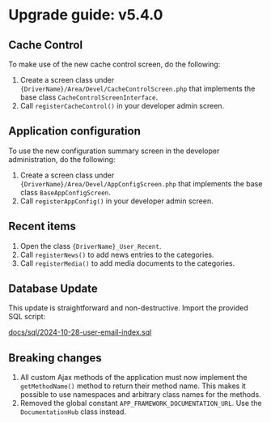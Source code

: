 # Upgrade guide: v5.4.0

## Cache Control

To make use of the new cache control screen, do the following:

1. Create a screen class under `{DriverName}/Area/Devel/CacheControlScreen.php`
   that implements the base class `CacheControlScreenInterface`.
2. Call `registerCacheControl()` in your developer admin screen.

## Application configuration

To use the new configuration summary screen in the developer administration,
do the following:

1. Create a screen class under `{DriverName}/Area/Devel/AppConfigScreen.php`
   that implements the base class `BaseAppConfigScreen`.
2. Call `registerAppConfig()` in your developer admin screen.

## Recent items

1. Open the class `{DriverName}_User_Recent`.
2. Call `registerNews()` to add news entries to the categories.
3. Call `registerMedia()` to add media documents to the categories.

## Database Update

This update is straightforward and non-destructive. Import the provided SQL script:

[docs/sql/2024-10-28-user-email-index.sql](/docs/sql/2024-10-28-user-email-index.sql)

## Breaking changes

1. All custom Ajax methods of the application must now implement the `getMethodName()`
   method to return their method name. This makes it possible to use namespaces and
   arbitrary class names for the methods.
2. Removed the global constant `APP_FRAMEWORK_DOCUMENTATION_URL`.
   Use the `DocumentationHub` class instead.
